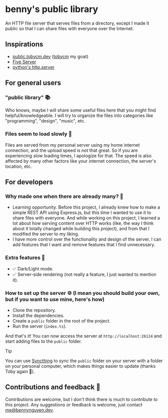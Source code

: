 # benny's public library

An HTTP file server that serves files from a directory, except I made it public so that I can share files with everyone over the Internet.

## Inspirations

- [public.tobycm.dev](https://public.tobycm.dev) ([tobycm](https://tobycm.dev) my goat)
- [Five Server](https://github.com/yandeu/five-server)
- [python's http.server](https://docs.python.org/3/library/http.server.html)

## For general users

### "public library" 📚

Who knows, maybe I will share some useful files here that you might find helpful/knowledgeable. I will try to organize the files into categories like "programming", "design", "music", etc.

### Files seem to load slowly 🐢

Files are served from my personal server using my home internet connection, and the upload speed is not that great. So if you are experiencing slow loading times, I apologize for that. The speed is also affected by many other factors like your internet connection, the server's location, etc.

## For developers

### Why made one when there are already many? 🤔

- Learning opportunity. Before this project, I already knew how to make a simple REST API using Express.js, but this time I wanted to use it to share files with everyone. And while working on this project, I learned a lot about how serving content over HTTP works (like, the way I think about it totally changed while building this project), and from that I modified the server to my liking.
- I have more control over the functionality and design of the server. I can add features that I want and remove features that I find unnecessary.

### Extra features 🎉

- ✅ Dark/Light mode.
- ✅ Server-side rendering (not really a feature, I just wanted to mention it).

### How to set up the server ⚙️ (I mean you should build your own, but if you want to use mine, here's how)

- Clone the repository.
- Install the dependencies.
- Create a `public` folder in the root of the project.
- Run the server (`index.ts`).

And that's it! You can now access the server at `http://localhost:26124` and start adding files to the `public` folder.

> [!TIP]
> You can use [Syncthing](https://syncthing.net/) to sync the `public` folder on your server with a folder on your personal computer, which makes things easier to update (thanks Toby again 🙏).

## Contributions and feedback 📝

Contributions are welcome, but I don't think there is much to contribute to this project. Any suggestions or feedback is welcome, just contact [me@bennynguyen.dev](mailto:me@bennynguyen.dev).

